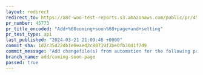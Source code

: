 ```yaml
---
layout: redirect
redirect_to: https://a8c-woo-test-reports.s3.amazonaws.com/public/pr/45773/api/index.html
pr_number: 45773
pr_title_encoded: "Add+%60coming+soon%60+page+and+setting"
pr_test_type: api
last_published: "2024-03-21 21:09:46 +0000"
commit_sha: 1d2c35422db1e0eaed2c80739f3be0fb30d1f7d9
commit_message: "Add changefile(s) from automation for the following project(s): wooco…"
branch_name: add/coming-soon-page
passed: true
---
```


